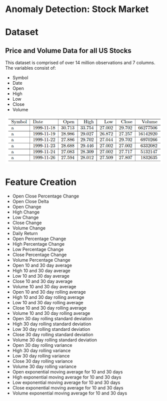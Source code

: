 # Anomaly Detection: Stock Market
# Dataset
## Price and Volume Data for all US Stocks 
This dataset is comprised of over 14 million observations and 7 columns. The variables consist of:
- Symbol
- Date
- Open
- High
- Low
- Close
- Volume  

![](figs/Picture1.png)
# Feature Creation
- Open Close Percentage Change 
- Open Close Delta 
- Open Change 
- High Change 
- Low Change 
- Close Change 
- Volume Change 
- Daily Return 
- Open Percentage Change 
- High Percentage Change 
- Low Percentage Change 
- Close Percentage Change
- Volume Percentage Change 
- Open 10 and 30 day average 
- High 10 and 30 day average
- Low 10 and 30 day average
- Close 10 and 30 day average
- Volume 10 and 30 day average
- Open 10 and 30 day rolling average
- High 10 and 30 day rolling average
- Low 10 and 30 day rolling average
- Close 10 and 30 day rolling average
- Volume 10 and 30 day rolling average
- Open 30 day rolling standard deviation 
- High 30 day rolling standard deviation
- Low 30 day rolling standard deviation
- Close 30 day rolling standard deviation
- Volume 30 day rolling standard deviation
- Open 30 day rolling variance
- High 30 day rolling variance
- Low 30 day rolling variance
- Close 30 day rolling variance
- Volume 30 day rolling variance
- Open exponential moving average for 10 and 30 days 
- High exponential moving average for 10 and 30 days 
- Low exponential moving average for 10 and 30 days 
- Close exponential moving average for 10 and 30 days 
- Volume exponential moving average for 10 and 30 days 
